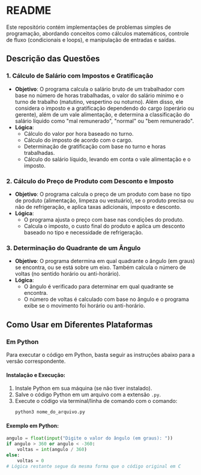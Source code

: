 # README

Este repositório contém implementações de problemas simples de programação, abordando conceitos como cálculos matemáticos, controle de fluxo (condicionais e loops), e manipulação de entradas e saídas.

## Descrição das Questões

### 1. Cálculo de Salário com Impostos e Gratificação
- **Objetivo**: O programa calcula o salário bruto de um trabalhador com base no número de horas trabalhadas, o valor do salário mínimo e o turno de trabalho (matutino, vespertino ou noturno). Além disso, ele considera o imposto e a gratificação dependendo do cargo (operário ou gerente), além de um vale alimentação, e determina a classificação do salário líquido como "mal remunerado", "normal" ou "bem remunerado".
- **Lógica**: 
  - Cálculo do valor por hora baseado no turno.
  - Cálculo do imposto de acordo com o cargo.
  - Determinação de gratificação com base no turno e horas trabalhadas.
  - Cálculo do salário líquido, levando em conta o vale alimentação e o imposto.

### 2. Cálculo do Preço de Produto com Desconto e Imposto
- **Objetivo**: O programa calcula o preço de um produto com base no tipo de produto (alimentação, limpeza ou vestuário), se o produto precisa ou não de refrigeração, e aplica taxas adicionais, imposto e desconto.
- **Lógica**:
  - O programa ajusta o preço com base nas condições do produto.
  - Calcula o imposto, o custo final do produto e aplica um desconto baseado no tipo e necessidade de refrigeração.

### 3. Determinação do Quadrante de um Ângulo
- **Objetivo**: O programa determina em qual quadrante o ângulo (em graus) se encontra, ou se está sobre um eixo. Também calcula o número de voltas (no sentido horário ou anti-horário).
- **Lógica**:
  - O ângulo é verificado para determinar em qual quadrante se encontra.
  - O número de voltas é calculado com base no ângulo e o programa exibe se o movimento foi horário ou anti-horário.

## Como Usar em Diferentes Plataformas

### Em Python

Para executar o código em Python, basta seguir as instruções abaixo para a versão correspondente.

#### Instalação e Execução:
1. Instale Python em sua máquina (se não tiver instalado).
2. Salve o código Python em um arquivo com a extensão `.py`.
3. Execute o código via terminal/linha de comando com o comando:
    ```bash
    python3 nome_do_arquivo.py
    ```

#### Exemplo em Python:
```python
angulo = float(input("Digite o valor do ângulo (em graus): "))
if angulo > 360 or angulo < -360:
    voltas = int(angulo / 360)
else:
    voltas = 0
# Lógica restante segue da mesma forma que o código original em C

